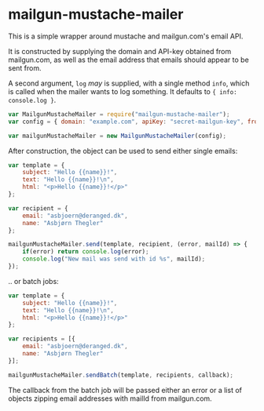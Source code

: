 mailgun-mustache-mailer
=======================

This is a simple wrapper around mustache and mailgun.com's email API.

It is constructed by supplying the domain and API-key obtained from mailgun.com, as well as the email address that emails should appear to be sent from.

A second argument, `log` *may* is supplied, with a single method `info`, which is called when the mailer wants to log something.
It defaults to `{ info: console.log }`.

``` javascript
var MailgunMustacheMailer = require("mailgun-mustache-mailer");
var config = { domain: "example.com", apiKey: "secret-mailgun-key", from: "test@example.com" };

var mailgunMustacheMailer = new MailgunMustacheMailer(config);
```

After construction, the object can be used to send either single emails:

``` javascript
var template = {
    subject: "Hello {{name}}!",
    text: "Hello {{name}}!\n",
    html: "<p>Hello {{name}}!</p>"
};

var recipient = {
    email: "asbjoern@deranged.dk",
    name: "Asbjørn Thegler"
};

mailgunMustacheMailer.send(template, recipient, (error, mailId) => {
    if(error) return console.log(error);
    console.log("New mail was send with id %s", mailId);
});
```

.. or batch jobs:

``` javascript
var template = {
    subject: "Hello {{name}}!",
    text: "Hello {{name}}!\n",
    html: "<p>Hello {{name}}!</p>"
};

var recipients = [{
    email: "asbjoern@deranged.dk",
    name: "Asbjørn Thegler"
}];

mailgunMustacheMailer.sendBatch(template, recipients, callback);
```

The callback from the batch job will be passed either an error or a list of objects zipping email addresses with mailId from mailgun.com.
